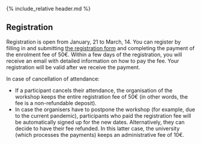 {% include_relative header.md %}

## Registration

Registration is open from January, 21 to March, 14.
You can register by filling in and submitting [the registration form](https://forms.gle/QjZuPqK7LrzL3RnQ7) and completing the payment of the enrolment fee of 50€.
Within a few days of the registration, you will receive an email with detailed information on how to pay the fee.
Your registration will be valid after we receive the payment.

In case of cancellation of attendance:
* If a participant cancels their attendance, the organisation of the workshop keeps the entire registration fee of 50€ (in other words, the fee is a non-refundable deposit).
* In case the organisers have to postpone the workshop (for example, due to the current pandemic), participants who paid the registration fee will be automatically signed up for the new dates.
Alternatively, they can decide to have their fee refunded.
In this latter case, the university (which processes the payments) keeps an administrative fee of 10€.